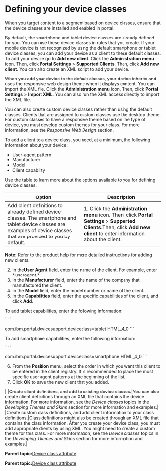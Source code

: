 # Defining your device classes

When you target content to a segment based on device classes, ensure that the device classes are installed and enabled in portal.

By default, the smartphone and tablet device classes are already defined for you. You can use these device classes in rules that you create. If your mobile device is not recognized by using the default smartphone or tablet device classes, you can add your device as a client to these default classes. To add your device go to **Add new client**. Click the **Administration menu** icon. Then, click **Portal Settings** \> **Supported Clients**. Then, click **Add new client**. You can also create an XML script to add your device.

When you add your device to the default classes, your device inherits and uses the responsive web design theme when it displays content. You can import the XML file. Click the **Administration menu** icon. Then, click **Portal Settings** \> **Import XML**. You can also run the XML access directly to import the XML file.

You can also create custom device classes rather than using the default classes. Clients that are assigned to custom classes use the desktop theme. For custom classes to have a responsive theme based on the type of device, you must develop custom themes for your class. For more information, see the *Responsive Web Design* section.

To add a client to a device class, you need, at a minimum, the following information about your device:

-   User-agent pattern
-   Manufacturer
-   Model
-   Client capability

Use the table to learn more about the options available to you for defining device classes.

|Option|Description|
|------|-----------|
|Add client definitions to already defined device classes. The smartphone and tablet device classes are examples of device classes that are provided to you by default.|1.  Click the **Administration menu** icon. Then, click **Portal Settings** \> **Supported Clients**.Then, click **Add new client** to enter information about the client.

**Note:** Refer to the product help for more detailed instructions for adding new clients.

2.  In the**User Agent** field, enter the name of the client. For example, enter \*.useragent.\*
3.  In the **Manufacturer** field, enter the name of the company that manufactured the client.
4.  In the **Model** field, enter the model number or name of the client.
5.  In the **Capabilities** field, enter the specific capabilities of the client, and click **Add**.

To add tablet capabilities, enter the following information:

    ```
com.ibm.portal.devicesupport.deviceclass=tablet
HTML_4_0 
    ```

To add smartphone capabilities, enter the following information:

    ```
com.ibm.portal.devicesupport.deviceclass=smartphone 
HTML_4_0 
    ```

6.  From the **Position** menu, select the order in which you want this client to be entered in the client registry. It is recommended to place the most specific user agent patterns at the beginning of the list.
7.  Click **OK** to save the new client that you added.

|
|Create client definitions, and add to existing device classes.|You can also create client definitions through an XML file that contains the device information. For more information, see the *Device classes* topics in the *Developing Themes and Skins* section for more information and examples.|
|Create custom class definitions, and add client information to your class definitions.|Class definitions might also be created through an XML file that contains the class information. After you create your device class, you must add appropriate clients by using XML. You might need to create a custom theme for this class. For more information, see the *Device classes* topics in the *Developing Themes and Skins* section for more information and examples.|

**Parent topic:**[Device class attribute](../contarget/targeting_device.md)

**Parent topic:**[Device class attribute](../contarget/targeting_device.md)

